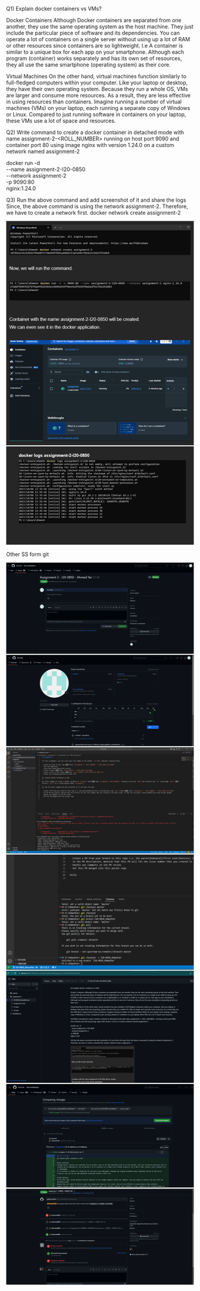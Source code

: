 Q1) Explain docker containers vs VMs?

Docker Containers
Although Docker containers are separated from one another, they use the same operating system as the host machine. They just include the particular piece of software and its dependencies. You can operate a lot of containers on a single server without using up a lot of RAM or other resources since containers are so lightweight.
I.e A container is similar to a unique box for each app on your smartphone. Although each program (container) works separately and has its own set of resources, they all use the same smartphone (operating system) as their core.

Virtual Machines
On the other hand, virtual machines function similarly to full-fledged computers within your computer. Like your laptop or desktop, they have their own operating system.
Because they run a whole OS, VMs are larger and consume more resources. As a result, they are less effective in using resources than containers.
Imagine running a number of virtual machines (VMs) on your laptop, each running a separate copy of Windows or Linux. Compared to just running software in containers on your laptop, these VMs use a lot of space and resources.


Q2) Write command to create a docker container in detached mode with name assignment-2-<ROLL_NUMBER> running on host port 9090 and container port 80 using image nginx with version 1.24.0 on a custom network named assignment-2

docker run -d \
  --name assignment-2-I20-0850 \
  --network assignment-2 \
  -p 9090:80 \
  nginx:1.24.0

Q3) Run the above command and add screenshot of it and share the logs
Since, the above command is using the network assignment-2. Therefore, we have to create a network first.
docker network create assignment-2



![Local Screenshot](ss1.png)
![Local Screenshot](ss2.png)


Other SS form git


![Local Screenshot](AY-1.png)
![Local Screenshot](AY-2.png)
![Local Screenshot](AY-3.png)
![Local Screenshot](AY-4.png)
![Local Screenshot](AY-5.png)
![Local Screenshot](AY-6.png)
![Local Screenshot](AY-7.png)










